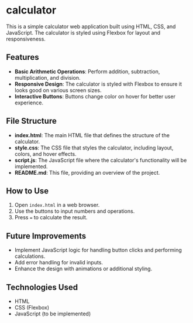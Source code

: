 # calculator
This is a simple calculator web application built using HTML, CSS, and JavaScript. The calculator is styled using Flexbox for layout and responsiveness.

## Features

- **Basic Arithmetic Operations**: Perform addition, subtraction, multiplication, and division.
- **Responsive Design**: The calculator is styled with Flexbox to ensure it looks good on various screen sizes.
- **Interactive Buttons**: Buttons change color on hover for better user experience.

## File Structure

- **index.html**: The main HTML file that defines the structure of the calculator.
- **style.css**: The CSS file that styles the calculator, including layout, colors, and hover effects.
- **script.js**: The JavaScript file where the calculator's functionality will be implemented.
- **README.md**: This file, providing an overview of the project.

## How to Use

1. Open `index.html` in a web browser.
2. Use the buttons to input numbers and operations.
3. Press `=` to calculate the result.

## Future Improvements

- Implement JavaScript logic for handling button clicks and performing calculations.
- Add error handling for invalid inputs.
- Enhance the design with animations or additional styling.

## Technologies Used

- HTML
- CSS (Flexbox)
- JavaScript (to be implemented)